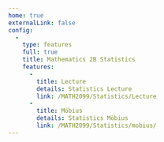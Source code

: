 ```yaml
---
home: true
externalLink: false
config:
  -
    type: features
    full: true
    title: Mathematics 2B Statistics
    features:
      -
        title: Lecture
        details: Statistics Lecture
        link: /MATH2099/Statistics/Lecture
      -
        title: Möbius
        details: Statistics Möbius
        link: /MATH2099/Statistics/mobius/
---
```

